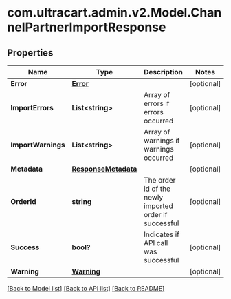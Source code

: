 # com.ultracart.admin.v2.Model.ChannelPartnerImportResponse
## Properties

Name | Type | Description | Notes
------------ | ------------- | ------------- | -------------
**Error** | [**Error**](Error.md) |  | [optional] 
**ImportErrors** | **List&lt;string&gt;** | Array of errors if errors occurred | [optional] 
**ImportWarnings** | **List&lt;string&gt;** | Array of warnings if warnings occurred | [optional] 
**Metadata** | [**ResponseMetadata**](ResponseMetadata.md) |  | [optional] 
**OrderId** | **string** | The order id of the newly imported order if successful | [optional] 
**Success** | **bool?** | Indicates if API call was successful | [optional] 
**Warning** | [**Warning**](Warning.md) |  | [optional] 


[[Back to Model list]](../README.md#documentation-for-models) [[Back to API list]](../README.md#documentation-for-api-endpoints) [[Back to README]](../README.md)

